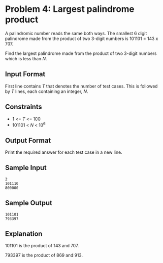 # Problem 4: Largest palindrome product

A palindromic number reads the same both ways. The smallest 6 digit palindrome made from the product of two 3-digit numbers is 101101 = 143 x 707.

Find the largest palindrome made from the product of two 3-digit numbers which is less than _N_.

## Input Format

First line contains _T_ that denotes the number of test cases. This is followed by _T_ lines, each containing an integer, _N_.

## Constraints

* 1 <= _T_ <= 100
* 101101 < _N_ < 10<sup>6</sup>

## Output Format

Print the required answer for each test case in a new line.

## Sample Input

    2
    101110
    800000

## Sample Output

    101101
    793397

## Explanation

101101 is the product of 143 and 707.

793397 is the product of 869 and 913.
